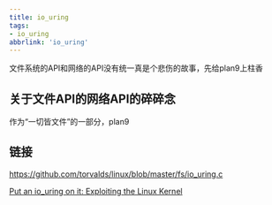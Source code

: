 ```yaml
---
title: io_uring
tags:
- io_uring
abbrlink: 'io_uring'
---
```

文件系统的API和网络的API没有统一真是个悲伤的故事，先给plan9上柱香
<!-- more -->

## 



## 关于文件API的网络API的碎碎念

作为“一切皆文件”的一部分，plan9


## 链接

https://github.com/torvalds/linux/blob/master/fs/io_uring.c

[Put an io_uring on it: Exploiting the Linux Kernel](https://www.graplsecurity.com/post/iou-ring-exploiting-the-linux-kernel)  